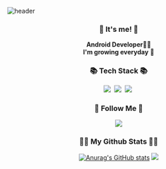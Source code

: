 ![header](https://capsule-render.vercel.app/api?type=slice&color=gradient&height=160&section=header&text=Hi!%20I'm%20SeHun!&fontAlign=50&fontAlignY=70&fontSize=90&fontColor=000000)


<h3 align="center"> 👋 It's me! 👋 </h3>
<p align="center">
  <b>Android Developer</b>👩‍💻<br>
  <b>I'm growing everyday</b> 🌿
</p>

<h3 align="center">📚 Tech Stack 📚</h3>
<p align="center">
  <img src="https://img.shields.io/badge/Kotlin-007396?style=flat-square&logo=kotlin&logoColor=white"/></a>&nbsp
  <img src="https://img.shields.io/badge/Python-3766AB?style=flat-square&logo=Python&logoColor=white"/></a>&nbsp 
  <img src="https://img.shields.io/badge/Java-007396?style=flat-square&logo=Java&logoColor=white"/></a>&nbsp 

</p>

<h3 align="center">🌈 Follow Me 🌈</h3>
<p align="center">
  <a href=""><img src="https://img.shields.io/badge/Gmail-d14836?style=flat-square&logo=Gmail&logoColor=white&link=kimhyein7110@gmail.com"/></a>
</p>

<h3 align="center">👩‍💻 My Github Stats 👩‍💻</h3>
<div align="center">
 

  
[![Anurag's GitHub stats](https://github-readme-stats.vercel.app/api?username=ansehoon1999&hide=stars&count_private=true&show_icons=true&theme=buefy)](https://github.com/anuraghazra/github-readme-stats) 
  <img src="http://mazassumnida.wtf/api/v2/generate_badge?boj=ansehoon1999">
  
  
